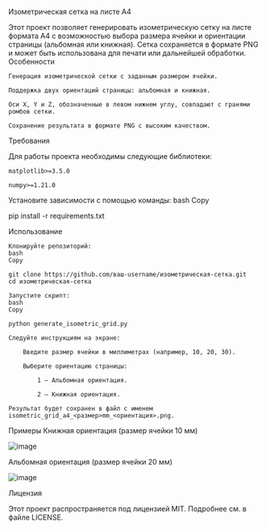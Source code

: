 Изометрическая сетка на листе А4

Этот проект позволяет генерировать изометрическую сетку на листе формата А4 с возможностью выбора размера ячейки и ориентации страницы (альбомная или книжная). Сетка сохраняется в формате PNG и может быть использована для печати или дальнейшей обработки.
Особенности

    Генерация изометрической сетки с заданным размером ячейки.

    Поддержка двух ориентаций страницы: альбомная и книжная.

    Оси X, Y и Z, обозначенные в левом нижнем углу, совпадают с гранями ромбов сетки.

    Сохранение результата в формате PNG с высоким качеством.

Требования

Для работы проекта необходимы следующие библиотеки:

    matplotlib>=3.5.0

    numpy>=1.21.0

Установите зависимости с помощью команды:
bash
Copy

pip install -r requirements.txt

Использование

    Клонируйте репозиторий:
    bash
    Copy

    git clone https://github.com/ваш-username/изометрическая-сетка.git
    cd изометрическая-сетка

    Запустите скрипт:
    bash
    Copy

    python generate_isometric_grid.py

    Следуйте инструкциям на экране:

        Введите размер ячейки в миллиметрах (например, 10, 20, 30).

        Выберите ориентацию страницы:

            1 — Альбомная ориентация.

            2 — Книжная ориентация.

    Результат будет сохранен в файл с именем isometric_grid_a4_<размер>mm_<ориентация>.png.

Примеры
Книжная ориентация (размер ячейки 10 мм)

![image](https://github.com/user-attachments/assets/3e3c8b3c-dc71-4c50-a5ce-0eb02b54f8b2)


Альбомная ориентация (размер ячейки 20 мм)

![image](https://github.com/user-attachments/assets/259e08a5-9fdc-4ff9-a435-7e33088f17a0)


Лицензия

Этот проект распространяется под лицензией MIT. Подробнее см. в файле LICENSE.
